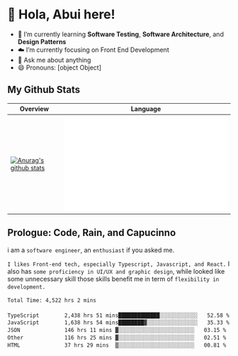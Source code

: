 # 👋 Hola, Abui here!

- 🌱 I’m currently learning **Software Testing**, **Software Architecture**, and **Design Patterns**
- ☁️ I’m currently focusing on Front End Development
- 💬 Ask me about anything
- 😄 Pronouns: [object Object]

## My Github Stats

| Overview | Language |
| --- | --- |
|[![Anurag's github stats](https://github-readme-stats.vercel.app/api?username=abui-am&count_private=true)](https://github.com/anuraghazra/github-readme-stats)|![Language](https://raw.githubusercontent.com/abui-am/stats/c6455f656dfce7acd3951e5ec5b25d72af0b2ee3/generated/languages.svg)|

## Prologue: Code, Rain, and Capucinno
i am a `software engineer`, an `enthusiast` if you asked me. 

`I likes Front-end tech, especially Typescript, Javascript, and React.` I also has `some proficiency in UI/UX and graphic design`, while looked like some unnecessary skill those skills benefit me in term of `flexibility in development.`


<!--START_SECTION:waka-->

```txt
Total Time: 4,522 hrs 2 mins

TypeScript        2,438 hrs 51 mins█████████████░░░░░░░░░░░░   52.58 %
JavaScript        1,638 hrs 54 mins████████▓░░░░░░░░░░░░░░░░   35.33 %
JSON              146 hrs 11 mins ▓░░░░░░░░░░░░░░░░░░░░░░░░   03.15 %
Other             116 hrs 25 mins ▓░░░░░░░░░░░░░░░░░░░░░░░░   02.51 %
HTML              37 hrs 29 mins  ▒░░░░░░░░░░░░░░░░░░░░░░░░   00.81 %
```

<!--END_SECTION:waka-->
